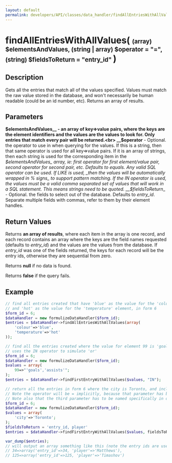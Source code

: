 ```yaml
---
layout: default
permalink: developers/API/classes/data_handler/findAllEntriesWithAllValues/
---
```


# findAllEntriesWithAllValues( <span style='font-size: 14pt;'>(array) $elementsAndValues, (string | array) $operator = "=", (string) $fieldsToReturn = "entry_id" </span> )

## Description

Gets all the entries that match all of the values specified. Values must match the raw value stored in the database, and won't necessarily be human readable (could be an id number, etc). Returns an array of results.

## Parameters

__$elementsAndValues__ - an array of key=>value pairs, where the keys are the element identifiers and the values are the values to look for. Only entries that match every pair will be returned.<br>
__$operator__ - Optional. the operator to use in when querying for the values. If this is a string, then that same operator is used for all key=>value pairs. If it is an array of strings, then each string is used for the corresponding item in the _$elementsAndValues_ array, ie: first operator for first element/value pair, second operator for second pair, etc. Defaults to equals. Any valid SQL operator can be used. If LIKE is used, _then the values will be automatically wrapped in % signs_ to support pattern matching. If the IN operator is used, the values must be a valid comma separated set of values that will work in a SQL statement. This means strings need to be quoted.
__$fieldsToReturn__ - Optional. the fields to select out of the database. Defaults to _entry_id_. Separate multiple fields with commas, refer to them by their element handles.

## Return Values

Returns __an array of results__, where each item in the array is one record, and each record contains an array where the keys are the field names requested (defaults to _entry_id_) and the values are the values from the database. If _entry_id_ was one of the fields returned, the keys for each record will be the entry ids, otherwise they are sequential from zero.

Returns __null__ if no data is found.

Returns __false__ if the query fails.

## Example

~~~php
// find all entries created that have 'blue' as the value for the 'colour' element,
// and 'hot' as the value for the 'temperature' element, in form 6
$form_id = 6;
$dataHandler = new formulizeDataHandler($form_id);
$entries = $dataHandler->findAllEntriesWithAllValues(array(
    'colour'=>'blue',
    'temperature'=>'hot'
));
~~~

~~~php
// find all the entries created where the value for element 99 is 'goals' or 'assists'
// uses the IN operator to simulate 'or'
$form_id = 6;
$dataHandler = new formulizeDataHandler($form_id);
$values = array(
    99=>"'goals','assists'";
);
$entries = $dataHandler->findFirstEntryWithAllValues($values, "IN");
~~~

~~~php
// return all the entries in form 6 where the city is Toronto, and include the entry_id and player fields
// Note the operator will be = implicitly, because that parameter has been skipped when the method is called
// Note also that the third parameter has to be named specifically in order to skip the operator parameter
$form_id = 6;
$dataHandler = new formulizeDataHandler($form_id);
$values = array(
    'city'=>'Toronto';
);
$fieldsToReturn = 'entry_id, player'
$entries = $dataHandler->findFirstEntryWithAllValues($values, fieldsToReturn: $fieldsToReturn);

var_dump($entries);
// will output an array something like this (note the entry ids are used as keys since entry_id was a requested field):
// 34=>array('entry_id'=>34, 'player'=>'Matthews'),
// 125=>array('entry_id'=>125, 'player'=>'Timashov')
~~~
